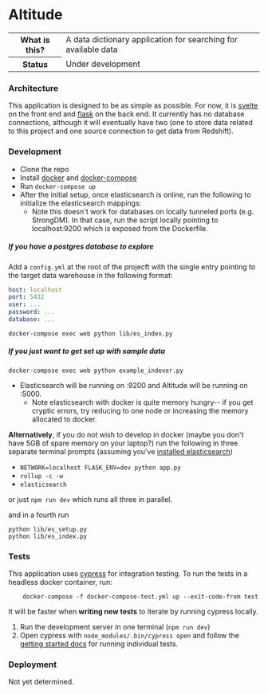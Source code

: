 # Altitude

<table>
    <tr>
        <th> What is this? </th> 
        <td> A data dictionary application for searching for available data </td>
    </tr>
    <tr>
        <th> Status </th> 
        <td> Under development
    </tr>
</table>

### Architecture

This application is designed to be as simple as possible. For now, it is [svelte](https://svelte.dev/) on the front end and [flask](https://flask.palletsprojects.com/en/1.1.x/) on the back end. It currently has no database connections, although it will eventually have two (one to store data related to this project and one source connection to get data from Redshift).

### Development

- Clone the repo
- Install [docker](https://docs.docker.com/install/) and [docker-compose](https://docs.docker.com/compose/install/)
- Run `docker-compose up`
- After the initial setup, once elasticsearch is online, run the following to initialize the elasticsearch mappings:
    * Note this doesn't work for databases on locally tunneled ports (e.g. StrongDM). In that case, run the script locally pointing to localhost:9200 which is exposed from the Dockerfile.


##### If you have a postgres database to explore

Add a `config.yml` at the root of the projecft with the single entry pointing to the target data warehouse in the following format:

```yaml
host: localhost
port: 5432
user: ...
password: ...
database: ...
```

```
docker-compose exec web python lib/es_index.py
```

##### If you just want to get set up with sample data

```
docker-compose exec web python example_indexer.py
```

- Elasticsearch will be running on :9200 and Altitude will be running on :5000.
    * Note elasticsearch with docker is quite memory hungry-- if you get cryptic errors, try reducing to one node or increasing the memory allocated to docker.

**Alternatively**, if you do not wish to develop in docker (maybe you don't have 5GB of spare memory on your laptop?) run the following in three separate terminal prompts (assuming you've [installed elasticsearch](https://www.elastic.co/guide/en/elasticsearch/reference/current/install-elasticsearch.html))

- `NETWORK=localhost FLASK_ENV=dev python app.py`
- `rollup -c -w`
- `elasticsearch`

or just `npm run dev` which runs all three in parallel.

and in a fourth run 

```
python lib/es_setup.py
python lib/es_index.py
```

### Tests

This application uses [cypress](https://www.cypress.io/) for integration testing. To run the tests in a headless docker container, run:

```
    docker-compose -f docker-compose-test.yml up --exit-code-from test
```

It will be faster when **writing new tests** to iterate by running cypress locally.

1. Run the development server in one terminal (`npm run dev`)
2. Open cypress with `node_modules/.bin/cypress open` and follow the [getting started docs](https://docs.cypress.io/guides/getting-started/testing-your-app.html) for running individual tests.

### Deployment

Not yet determined.
